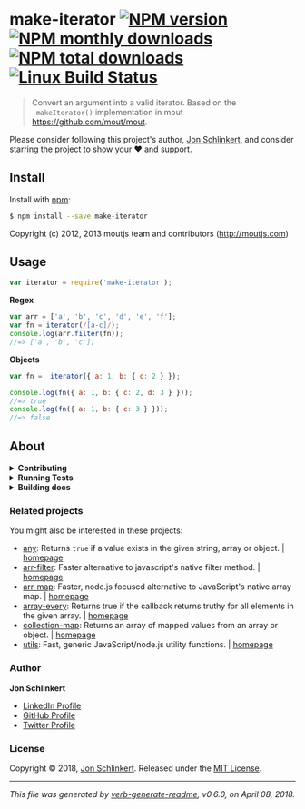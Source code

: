 # make-iterator [![NPM version](https://img.shields.io/npm/v/make-iterator.svg?style=flat)](https://www.npmjs.com/package/make-iterator) [![NPM monthly downloads](https://img.shields.io/npm/dm/make-iterator.svg?style=flat)](https://npmjs.org/package/make-iterator) [![NPM total downloads](https://img.shields.io/npm/dt/make-iterator.svg?style=flat)](https://npmjs.org/package/make-iterator) [![Linux Build Status](https://img.shields.io/travis/jonschlinkert/make-iterator.svg?style=flat&label=Travis)](https://travis-ci.org/jonschlinkert/make-iterator)

> Convert an argument into a valid iterator. Based on the `.makeIterator()` implementation in mout https://github.com/mout/mout.

Please consider following this project's author, [Jon Schlinkert](https://github.com/jonschlinkert), and consider starring the project to show your :heart: and support.

## Install

Install with [npm](https://www.npmjs.com/):

```sh
$ npm install --save make-iterator
```

Copyright (c) 2012, 2013 moutjs team and contributors (http://moutjs.com)

## Usage

```js
var iterator = require('make-iterator');
```

**Regex**

```js
var arr = ['a', 'b', 'c', 'd', 'e', 'f'];
var fn = iterator(/[a-c]/);
console.log(arr.filter(fn));
//=> ['a', 'b', 'c'];
```

**Objects**

```js
var fn =  iterator({ a: 1, b: { c: 2 } });

console.log(fn({ a: 1, b: { c: 2, d: 3 } }));
//=> true
console.log(fn({ a: 1, b: { c: 3 } }));
//=> false
```

## About

<details>
<summary><strong>Contributing</strong></summary>

Pull requests and stars are always welcome. For bugs and feature requests, [please create an issue](../../issues/new).

</details>

<details>
<summary><strong>Running Tests</strong></summary>

Running and reviewing unit tests is a great way to get familiarized with a library and its API. You can install dependencies and run tests with the following command:

```sh
$ npm install && npm test
```

</details>

<details>
<summary><strong>Building docs</strong></summary>

_(This project's readme.md is generated by [verb](https://github.com/verbose/verb-generate-readme), please don't edit the readme directly. Any changes to the readme must be made in the [.verb.md](.verb.md) readme template.)_

To generate the readme, run the following command:

```sh
$ npm install -g verbose/verb#dev verb-generate-readme && verb
```

</details>

### Related projects

You might also be interested in these projects:

* [any](https://www.npmjs.com/package/any): Returns `true` if a value exists in the given string, array or object. | [homepage](https://github.com/jonschlinkert/any "Returns `true` if a value exists in the given string, array or object.")
* [arr-filter](https://www.npmjs.com/package/arr-filter): Faster alternative to javascript's native filter method. | [homepage](https://github.com/jonschlinkert/arr-filter "Faster alternative to javascript's native filter method.")
* [arr-map](https://www.npmjs.com/package/arr-map): Faster, node.js focused alternative to JavaScript's native array map. | [homepage](https://github.com/jonschlinkert/arr-map "Faster, node.js focused alternative to JavaScript's native array map.")
* [array-every](https://www.npmjs.com/package/array-every): Returns true if the callback returns truthy for all elements in the given array. | [homepage](https://github.com/jonschlinkert/array-every "Returns true if the callback returns truthy for all elements in the given array.")
* [collection-map](https://www.npmjs.com/package/collection-map): Returns an array of mapped values from an array or object. | [homepage](https://github.com/jonschlinkert/collection-map "Returns an array of mapped values from an array or object.")
* [utils](https://www.npmjs.com/package/utils): Fast, generic JavaScript/node.js utility functions. | [homepage](https://github.com/jonschlinkert/utils "Fast, generic JavaScript/node.js utility functions.")

### Author

**Jon Schlinkert**

* [LinkedIn Profile](https://linkedin.com/in/jonschlinkert)
* [GitHub Profile](https://github.com/jonschlinkert)
* [Twitter Profile](https://twitter.com/jonschlinkert)

### License

Copyright © 2018, [Jon Schlinkert](https://github.com/jonschlinkert).
Released under the [MIT License](LICENSE).

***

_This file was generated by [verb-generate-readme](https://github.com/verbose/verb-generate-readme), v0.6.0, on April 08, 2018._